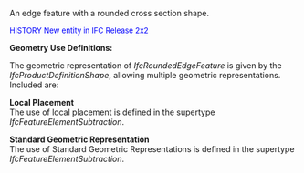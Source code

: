 ﻿An edge feature with a rounded cross section shape.

> <font color="#0000FF" size="-1">
   HISTORY New entity in IFC Release 2x2
</font>

**Geometry Use Definitions:**

The geometric representation of _IfcRoundedEdgeFeature_ is given by the _IfcProductDefinitionShape_, allowing multiple geometric representations. Included are:

**Local Placement**  
The use of local placement is defined in the supertype _IfcFeatureElementSubtraction_.

**Standard Geometric Representation**  
The use of Standard Geometric Representations is defined in the supertype _IfcFeatureElementSubtraction_.
